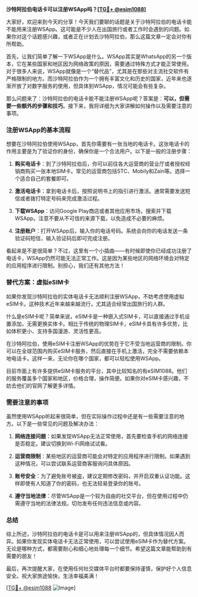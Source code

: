 **沙特阿拉伯电话卡可以注册WSApp吗？[[TG💪+ @esim1088](https://t.me/s/esim1088)]**

大家好，欢迎来到今天的分享！今天我们要聊的话题是关于沙特阿拉伯的电话卡能不能用来注册WSApp。这可能是不少人在出国旅行或者工作时会遇到的问题。如果你对这个话题感兴趣，或者正在计划去沙特阿拉伯，那么这篇文章一定会对你有所帮助。

首先，让我们简单了解一下WSApp是什么。WSApp其实是WhatsApp的另一个版本，它在某些国家和地区因为网络政策的原因，需要通过特殊方式才能正常使用。对于很多人来说，WSApp就像是一个“替代品”，尤其是在那些对主流社交软件有严格限制的地方。而沙特阿拉伯作为一个拥有丰富文化和历史的国家，近年来也逐渐开放了对数字服务的使用，但具体到WSApp，情况可能会有些复杂。

那么问题来了：沙特阿拉伯的电话卡能不能注册WSApp呢？答案是：**可以，但需要一些额外的步骤和技巧**。接下来，我将详细为大家讲解如何操作以及需要注意的事项。

### 注册WSApp的基本流程

想要在沙特阿拉伯使用WSApp，首先你需要有一张当地的电话卡。这张电话卡的作用主要是为了验证你的身份，确保你是一个合法用户。以下是一般的注册步骤：

1. **购买电话卡**：到了沙特阿拉伯后，你可以前往各大运营商的营业厅或者授权经销商购买一张本地SIM卡。常见的运营商包括STC、Mobily和Zain等。选择一个适合自己的套餐即可。

2. **激活电话卡**：拿到电话卡后，按照说明书上的指引进行激活。通常需要发送短信或者拨打特定号码来完成激活过程。

3. **下载WSApp**：访问Google Play商店或者其他应用市场，搜索并下载WSApp。注意不要从不可信的来源下载，以免造成不必要的麻烦。

4. **注册账户**：打开WSApp后，输入你的电话号码。系统会向你的电话发送一条验证码短信，输入验证码后即可完成注册。

看起来是不是很简单？不过，这里有一个小插曲——有时候即使你已经成功注册了电话卡，WSApp仍然可能无法正常工作。这是因为某些地区的网络环境会对特定的应用程序进行限制。别担心，我们还有其他方法！

### 替代方案：虚拟eSIM卡

如果你发现沙特阿拉伯的实体电话卡无法顺利注册WSApp，不妨考虑使用虚拟eSIM卡。这种技术近年来越来越流行，尤其适合经常出国旅行的人群。

什么是eSIM卡呢？简单来说，eSIM卡是一种嵌入式SIM卡，可以直接通过手机设置添加，无需更换实体卡。相比于传统的物理SIM卡，eSIM卡具有许多优势，比如体积更小、支持多国漫游、灵活性更高。

在沙特阿拉伯，使用eSIM卡注册WSApp的优势在于它不受当地运营商的限制。你可以在全球范围内购买eSIM卡服务，然后直接在手机上激活，完全不需要依赖本地电话卡。这样一来，无论你在哪个国家，都可以轻松使用WSApp。

目前市面上有许多提供eSIM卡服务的平台，其中比较知名的有eSIM1088。他们的服务覆盖多个国家和地区，价格合理，操作简便。如果你对eSIM卡感兴趣，不妨去他们的官网了解更多详情。

### 需要注意的事项

虽然使用WSApp听起来很简单，但在实际操作过程中还是有一些需要注意的地方。以下是一些常见的问题及解决办法：

1. **网络连接问题**：如果发现WSApp无法正常使用，首先要检查手机的网络连接是否稳定。建议切换到Wi-Fi网络试试看。

2. **运营商限制**：某些地区的运营商可能会对特定的应用程序进行限制。如果遇到这种情况，可以尝试联系运营商客服询问具体原因。

3. **账号安全**：为了避免账号被盗，建议定期修改密码，并开启双重认证功能。这样即使有人知道了你的密码，也无法轻易登录你的账号。

4. **遵守当地法律**：尽管WSApp是一个较为自由的社交平台，但在使用过程中仍需遵守当地的法律法规。切勿发布任何违法信息或内容。

### 总结

综上所述，沙特阿拉伯的电话卡是可以用来注册WSApp的，但具体情况因人而异。如果你发现实体电话卡无法正常使用，可以尝试使用eSIM卡作为替代方案。无论是哪种方式，都需要耐心和细心地处理每一个细节。希望这篇文章能帮助到有需要的朋友！

最后，再次提醒大家，在使用任何社交媒体平台时都要保持谨慎，保护好个人信息安全。祝大家旅途愉快，生活幸福美满！

[[TG💪+ @esim1088](https://t.me/s/esim1088) ![Image](https://i.postimg.cc/4NQfJmqS/Snipaste-2025-05-13-00-14-12.png)]